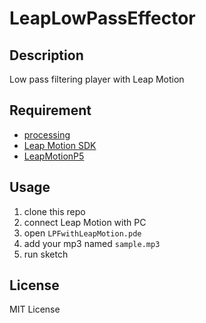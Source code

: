 # LeapLowPassEffector

## Description
Low pass filtering player with Leap Motion

## Requirement
- [processing](https://processing.org/)
- [Leap Motion SDK](https://developer.leapmotion.com/)
- [LeapMotionP5](https://github.com/mrzl/LeapMotionP5)

## Usage
1. clone this repo
2. connect Leap Motion with PC
3. open ``LPFwithLeapMotion.pde``
4. add your mp3 named ``sample.mp3``
5. run sketch

## License

MIT License
